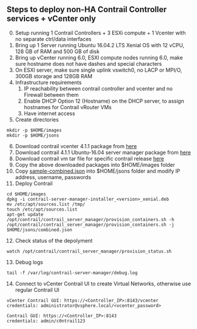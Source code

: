 ## Steps to deploy non-HA Contrail Controller services + vCenter only 

0. Setup running 1 Contrail Controllers + 3 ESXi compute + 1 Vcenter with no separate ctrl/data interfaces
1. Bring up 1 Server running Ubuntu 16.04.2 LTS Xenial OS with 12 vCPU, 128 GB of RAM and 500 GB of disk
2. Bring up vCenter running 6.0, ESXI compute nodes running 6.0, make sure hostname does not have dashes and special characters
3. On ESXI server, make sure single uplink vswitch0, no LACP or MPI/O, 300GB storage and 128GB RAM
4. Infrastructure requirements 
	1. IP reachability between contrail controller and vcenter and no Firewall between them
	2. Enable DHCP Option 12 (Hostname) on the DHCP server, to assign hostnames for Contrail vRouter VMs
	3. Have internet access 
5. Create directories 
```
mkdir -p $HOME/images
mkdir -p $HOME/jsons
```
6. Download contrail vcenter 4.1.1 package from [here](https://www.juniper.net/support/downloads/?p=contrail#sw)
7. Download contrail 4.1.1 Ubuntu-16.04 server manager package from [here](https://www.juniper.net/support/downloads/?p=contrail#sw)
8. Download contrail vm tar file for specific contrail release [here](https://www.juniper.net/support/downloads/?p=contrail#sw)
9. Copy the above downloaded packages into $HOME/images folder
10. Copy [sample-combined.json](https://github.com/urao/contrail-pre5-installations/blob/master/contrail-vcenter-41x/sample-combined.json) into $HOME/jsons folder and modify IP address, username, passwords
11. Deploy Contrail
```
cd $HOME/images
dpkg -i contrail-server-manager-installer_<version>_xenial.deb
mv /etc/apt/sources.list /tmp/
touch /etc/apt/sources.list
apt-get update
/opt/contrail/contrail_server_manager/provision_containers.sh -h
/opt/contrail/contrail_server_manager/provision_containers.sh -j $HOME/jsons/combined.json
```
12. Check status of the depolyment
```
watch /opt/contrail/contrail_server_manager/provision_status.sh
```
13. Debug logs
```
tail -f /var/log/contrail-server-manager/debug.log
```
14. Connect to vCenter Contrail UI to create Virtual Networks, otherwise use regular Contrail UI
```
vCenter Contrail GUI: https://<Controller_IP>:8143/vcenter  
credentials: administrator@vsphere.local/<vcenter_password>
```
```
Contrail GUI: https://<Controller_IP>:8143  
credentials: admin/c0ntrail123
```
